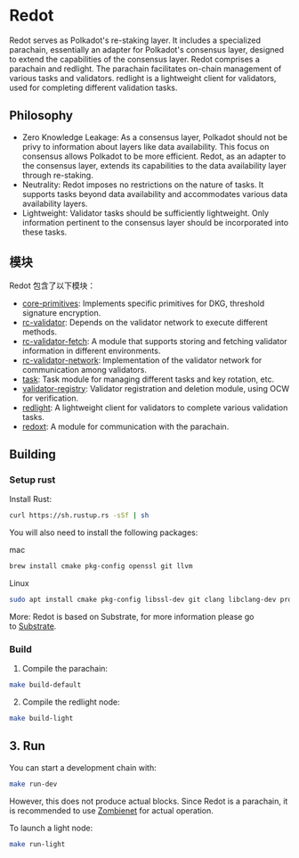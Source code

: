 # Redot

Redot serves as Polkadot's re-staking layer. It includes a specialized parachain, essentially an adapter for Polkadot's consensus layer, designed to extend the capabilities of the consensus layer. Redot comprises a parachain and redlight. The parachain facilitates on-chain management of various tasks and validators. redlight is a lightweight client for validators, used for completing different validation tasks.

## Philosophy

- Zero Knowledge Leakage: As a consensus layer, Polkadot should not be privy to information about layers like data availability. This focus on consensus allows Polkadot to be more efficient. Redot, as an adapter to the consensus layer, extends its capabilities to the data availability layer through re-staking.
- Neutrality: Redot imposes no restrictions on the nature of tasks. It supports tasks beyond data availability and accommodates various data availability layers.
- Lightweight: Validator tasks should be sufficiently lightweight. Only information pertinent to the consensus layer should be incorporated into these tasks.

## 模块

Redot 包含了以下模块：

* [core-primitives](./crates/core-primitives/):  Implements specific primitives for DKG, threshold signature encryption.
* [rc-validator](./crates/rc-validator/): Depends on the validator network to execute different methods.
* [rc-validator-fetch](./crates/rc-validator-fetch/): A module that supports storing and fetching validator information in different environments.
* [rc-validator-network](./crates/rc-validator-network/):  Implementation of the validator network for communication among validators.
* [task](./pallets/task/): Task module for managing different tasks and key rotation, etc.
* [validator-registry](./pallets/validator-registry/): Validator registration and deletion module, using OCW for verification.
* [redlight](./redlight/): A lightweight client for validators to complete various validation tasks.
* [redoxt](./redoxt/): A module for communication with the parachain.

## Building

### Setup rust

Install Rust:

```bash
curl https://sh.rustup.rs -sSf | sh
```

You will also need to install the following packages:

mac

```bash
brew install cmake pkg-config openssl git llvm
```

Linux

```bash
sudo apt install cmake pkg-config libssl-dev git clang libclang-dev protobuf-compiler
```

More: Redot is based on Substrate, for more information please go to [Substrate](https://docs.substrate.io/install/).

### Build

1. Compile the parachain:

```bash
make build-default
```

2. Compile the redlight node:

```bash
make build-light
```

## 3. Run

You can start a development chain with:

```bash
make run-dev
```

However, this does not produce actual blocks. Since Redot is a parachain, it is recommended to use [Zombienet](https://github.com/paritytech/zombienet) for actual operation.

To launch a light node:

```bash
make run-light
```
